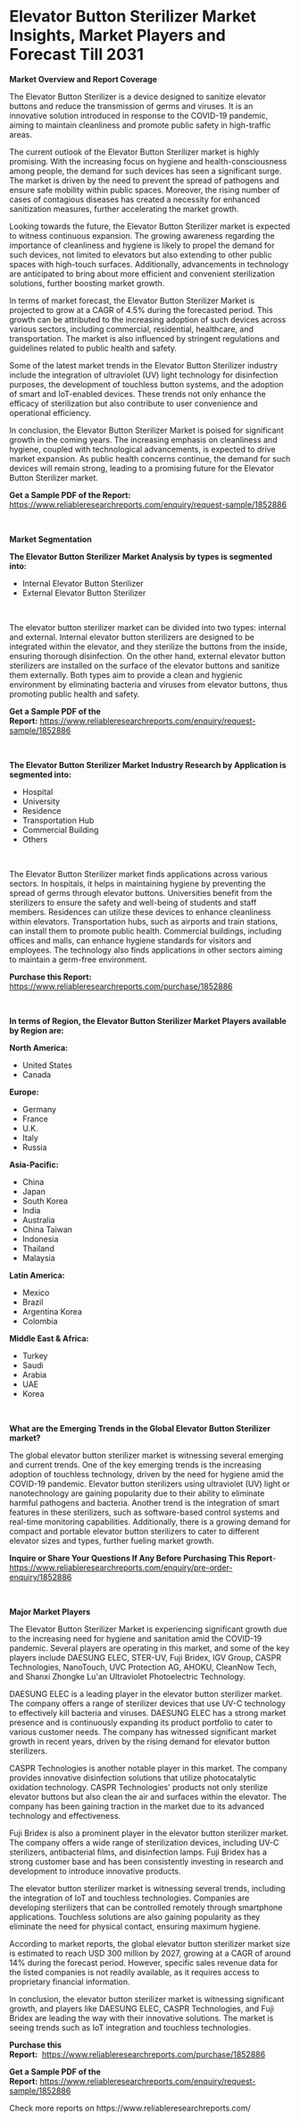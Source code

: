 <p><h1>Elevator Button Sterilizer Market Insights, Market Players and Forecast Till 2031</h1></p><p><strong>Market Overview and Report Coverage</strong></p>
<p><p>The Elevator Button Sterilizer is a device designed to sanitize elevator buttons and reduce the transmission of germs and viruses. It is an innovative solution introduced in response to the COVID-19 pandemic, aiming to maintain cleanliness and promote public safety in high-traffic areas.</p><p>The current outlook of the Elevator Button Sterilizer market is highly promising. With the increasing focus on hygiene and health-consciousness among people, the demand for such devices has seen a significant surge. The market is driven by the need to prevent the spread of pathogens and ensure safe mobility within public spaces. Moreover, the rising number of cases of contagious diseases has created a necessity for enhanced sanitization measures, further accelerating the market growth.</p><p>Looking towards the future, the Elevator Button Sterilizer market is expected to witness continuous expansion. The growing awareness regarding the importance of cleanliness and hygiene is likely to propel the demand for such devices, not limited to elevators but also extending to other public spaces with high-touch surfaces. Additionally, advancements in technology are anticipated to bring about more efficient and convenient sterilization solutions, further boosting market growth.</p><p>In terms of market forecast, the Elevator Button Sterilizer Market is projected to grow at a CAGR of 4.5% during the forecasted period. This growth can be attributed to the increasing adoption of such devices across various sectors, including commercial, residential, healthcare, and transportation. The market is also influenced by stringent regulations and guidelines related to public health and safety.</p><p>Some of the latest market trends in the Elevator Button Sterilizer industry include the integration of ultraviolet (UV) light technology for disinfection purposes, the development of touchless button systems, and the adoption of smart and IoT-enabled devices. These trends not only enhance the efficacy of sterilization but also contribute to user convenience and operational efficiency.</p><p>In conclusion, the Elevator Button Sterilizer Market is poised for significant growth in the coming years. The increasing emphasis on cleanliness and hygiene, coupled with technological advancements, is expected to drive market expansion. As public health concerns continue, the demand for such devices will remain strong, leading to a promising future for the Elevator Button Sterilizer market.</p></p>
<p><strong>Get a Sample PDF of the Report:</strong> <a href="https://www.reliableresearchreports.com/enquiry/request-sample/1852886">https://www.reliableresearchreports.com/enquiry/request-sample/1852886</a></p>
<p>&nbsp;</p>
<p><strong>Market Segmentation</strong></p>
<p><strong>The Elevator Button Sterilizer Market Analysis by types is segmented into:</strong></p>
<p><ul><li>Internal Elevator Button Sterilizer</li><li>External Elevator Button Sterilizer</li></ul></p>
<p>&nbsp;</p>
<p><p>The elevator button sterilizer market can be divided into two types: internal and external. Internal elevator button sterilizers are designed to be integrated within the elevator, and they sterilize the buttons from the inside, ensuring thorough disinfection. On the other hand, external elevator button sterilizers are installed on the surface of the elevator buttons and sanitize them externally. Both types aim to provide a clean and hygienic environment by eliminating bacteria and viruses from elevator buttons, thus promoting public health and safety.</p></p>
<p><strong>Get a Sample PDF of the Report:</strong>&nbsp;<a href="https://www.reliableresearchreports.com/enquiry/request-sample/1852886">https://www.reliableresearchreports.com/enquiry/request-sample/1852886</a></p>
<p>&nbsp;</p>
<p><strong>The Elevator Button Sterilizer Market Industry Research by Application is segmented into:</strong></p>
<p><ul><li>Hospital</li><li>University</li><li>Residence</li><li>Transportation Hub</li><li>Commercial Building</li><li>Others</li></ul></p>
<p>&nbsp;</p>
<p><p>The Elevator Button Sterilizer market finds applications across various sectors. In hospitals, it helps in maintaining hygiene by preventing the spread of germs through elevator buttons. Universities benefit from the sterilizers to ensure the safety and well-being of students and staff members. Residences can utilize these devices to enhance cleanliness within elevators. Transportation hubs, such as airports and train stations, can install them to promote public health. Commercial buildings, including offices and malls, can enhance hygiene standards for visitors and employees. The technology also finds applications in other sectors aiming to maintain a germ-free environment.</p></p>
<p><strong>Purchase this Report:</strong>&nbsp; <a href="https://www.reliableresearchreports.com/purchase/1852886">https://www.reliableresearchreports.com/purchase/1852886</a></p>
<p>&nbsp;</p>
<p><strong>In terms of Region, the Elevator Button Sterilizer Market Players available by Region are:</strong></p>
<p>
    <p> <strong> North America: </strong>
        <ul>
            <li>United States</li>
            <li>Canada</li>
        </ul>
        </p> 
    <p> <strong> Europe: </strong>
        <ul>
            <li>Germany</li>
            <li>France</li>
            <li>U.K.</li>
            <li>Italy</li>
            <li>Russia</li>
        </ul>
        </p> 
    <p> <strong> Asia-Pacific: </strong>
        <ul>
            <li>China</li>
            <li>Japan</li>
            <li>South Korea</li>
            <li>India</li>
            <li>Australia</li>
            <li>China Taiwan</li>
            <li>Indonesia</li>
            <li>Thailand</li>
            <li>Malaysia</li>
        </ul>
        </p> 
    <p> <strong> Latin America: </strong>
        <ul>
            <li>Mexico</li>
            <li>Brazil</li>
            <li>Argentina Korea</li>
            <li>Colombia</li>
        </ul>
        </p> 
    <p> <strong> Middle East & Africa: </strong>
        <ul>
            <li>Turkey</li>
            <li>Saudi</li>
            <li>Arabia</li>
            <li>UAE</li>
            <li>Korea</li>
        </ul>
    </p>
    </p>
<p>&nbsp;</p>
<p><strong>What are the Emerging Trends in the Global Elevator Button Sterilizer market?</strong></p>
<p><p>The global elevator button sterilizer market is witnessing several emerging and current trends. One of the key emerging trends is the increasing adoption of touchless technology, driven by the need for hygiene amid the COVID-19 pandemic. Elevator button sterilizers using ultraviolet (UV) light or nanotechnology are gaining popularity due to their ability to eliminate harmful pathogens and bacteria. Another trend is the integration of smart features in these sterilizers, such as software-based control systems and real-time monitoring capabilities. Additionally, there is a growing demand for compact and portable elevator button sterilizers to cater to different elevator sizes and types, further fueling market growth.</p></p>
<p><strong>Inquire or Share Your Questions If Any Before Purchasing This Report</strong>- <a href="https://www.reliableresearchreports.com/enquiry/pre-order-enquiry/1852886">https://www.reliableresearchreports.com/enquiry/pre-order-enquiry/1852886</a></p>
<p>&nbsp;</p>
<p><strong>Major Market Players</strong></p>
<p><p>The Elevator Button Sterilizer Market is experiencing significant growth due to the increasing need for hygiene and sanitation amid the COVID-19 pandemic. Several players are operating in this market, and some of the key players include DAESUNG ELEC, STER-UV, Fuji Bridex, IGV Group, CASPR Technologies, NanoTouch, UVC Protection AG, AHOKU, CleanNow Tech, and Shanxi Zhongke Lu'an Ultraviolet Photoelectric Technology.</p><p>DAESUNG ELEC is a leading player in the elevator button sterilizer market. The company offers a range of sterilizer devices that use UV-C technology to effectively kill bacteria and viruses. DAESUNG ELEC has a strong market presence and is continuously expanding its product portfolio to cater to various customer needs. The company has witnessed significant market growth in recent years, driven by the rising demand for elevator button sterilizers.</p><p>CASPR Technologies is another notable player in this market. The company provides innovative disinfection solutions that utilize photocatalytic oxidation technology. CASPR Technologies' products not only sterilize elevator buttons but also clean the air and surfaces within the elevator. The company has been gaining traction in the market due to its advanced technology and effectiveness.</p><p>Fuji Bridex is also a prominent player in the elevator button sterilizer market. The company offers a wide range of sterilization devices, including UV-C sterilizers, antibacterial films, and disinfection lamps. Fuji Bridex has a strong customer base and has been consistently investing in research and development to introduce innovative products.</p><p>The elevator button sterilizer market is witnessing several trends, including the integration of IoT and touchless technologies. Companies are developing sterilizers that can be controlled remotely through smartphone applications. Touchless solutions are also gaining popularity as they eliminate the need for physical contact, ensuring maximum hygiene.</p><p>According to market reports, the global elevator button sterilizer market size is estimated to reach USD 300 million by 2027, growing at a CAGR of around 14% during the forecast period. However, specific sales revenue data for the listed companies is not readily available, as it requires access to proprietary financial information.</p><p>In conclusion, the elevator button sterilizer market is witnessing significant growth, and players like DAESUNG ELEC, CASPR Technologies, and Fuji Bridex are leading the way with their innovative solutions. The market is seeing trends such as IoT integration and touchless technologies. </p></p>
<p><strong>Purchase this Report:</strong>&nbsp;&nbsp;<a href="https://www.reliableresearchreports.com/purchase/1852886">https://www.reliableresearchreports.com/purchase/1852886</a></p>
<p></p>
<p><strong>Get a Sample PDF of the Report:</strong>&nbsp;<a href="https://www.reliableresearchreports.com/enquiry/request-sample/1852886">https://www.reliableresearchreports.com/enquiry/request-sample/1852886</a></p>
<p>Check more reports on https://www.reliableresearchreports.com/</p>